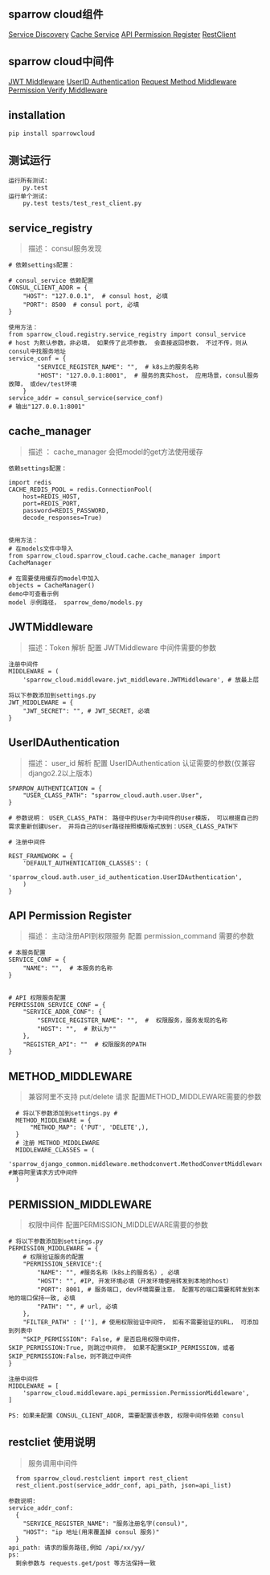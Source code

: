 ## sparrow cloud组件 ##

[Service Discovery](#service_registry)
[Cache Service](#cache_manager)
[API Permission Register](#api-permission-register)
[RestClient](#restcliet-使用说明)


## sparrow cloud中间件 ##
[JWT Middleware](#jwtmiddleware)
[UserID Authentication](#useridauthentication)
[Request Method Middleware](#method_middleware)
[Permission Verify Middleware](#permission_middleware)

## installation ##

    pip install sparrowcloud

## 测试运行 ##

    运行所有测试:
        py.test
    运行单个测试:
        py.test tests/test_rest_client.py

## service_registry

> 描述： consul服务发现

```
# 依赖settings配置：

# consul_service 依赖配置
CONSUL_CLIENT_ADDR = {
    "HOST": "127.0.0.1",  # consul host, 必填
    "PORT": 8500  # consul port, 必填
}

使用方法：
from sparrow_cloud.registry.service_registry import consul_service
# host 为默认参数，非必填， 如果传了此项参数， 会直接返回参数， 不过不传，则从consul中找服务地址
service_conf = {
        "SERVICE_REGISTER_NAME": "",  # k8s上的服务名称
        "HOST": "127.0.0.1:8001",  # 服务的真实host， 应用场景，consul服务故障， 或dev/test环境
    }
service_addr = consul_service(service_conf)
# 输出"127.0.0.1:8001"
```

## cache_manager

> 描述 ： cache_manager 会把model的get方法使用缓存

```
依赖settings配置：

import redis
CACHE_REDIS_POOL = redis.ConnectionPool(
    host=REDIS_HOST,
    port=REDIS_PORT,
    password=REDIS_PASSWORD,
    decode_responses=True)


使用方法：
# 在models文件中导入
from sparrow_cloud.sparrow_cloud.cache.cache_manager import CacheManager

# 在需要使用缓存的model中加入
objects = CacheManager()
demo中可查看示例
model 示例路径， sparrow_demo/models.py
```

## JWTMiddleware

> 描述：Token 解析
> 配置 JWTMiddleware 中间件需要的参数

```
注册中间件
MIDDLEWARE = (
    'sparrow_cloud.middleware.jwt_middleware.JWTMiddleware', # 放最上层

将以下参数添加到settings.py
JWT_MIDDLEWARE = {
    "JWT_SECRET": "", # JWT_SECRET, 必填
}
```

## UserIDAuthentication
> 描述： user_id 解析
> 配置 UserIDAuthentication 认证需要的参数(仅兼容django2.2以上版本)

```
SPARROW_AUTHENTICATION = {
    "USER_CLASS_PATH": "sparrow_cloud.auth.user.User",
}

# 参数说明： USER_CLASS_PATH： 路径中的User为中间件的User模版， 可以根据自己的需求重新创建User， 并将自己的User路径按照模版格式放到：USER_CLASS_PATH下

# 注册中间件

REST_FRAMEWORK = {
    'DEFAULT_AUTHENTICATION_CLASSES': (
        'sparrow_cloud.auth.user_id_authentication.UserIDAuthentication',
    )
}
```

## API Permission Register

> 描述： 主动注册API到权限服务
> 配置 permission_command 需要的参数

```
# 本服务配置
SERVICE_CONF = {
    "NAME": "",  # 本服务的名称
}


# API 权限服务配置
PERMISSION_SERVICE_CONF = {
    "SERVICE_ADDR_CONF": {
        "SERVICE_REGISTER_NAME": "",  #  权限服务，服务发现的名称
        "HOST": "",  # 默认为""
    },
    "REGISTER_API": ""  # 权限服务的PATH
}

```
## METHOD_MIDDLEWARE
> 兼容阿里不支持 put/delete 请求
> 配置METHOD_MIDDLEWARE需要的参数

```
  # 将以下参数添加到settings.py #
  METHOD_MIDDLEWARE = {
      "METHOD_MAP": ('PUT', 'DELETE',),
  }
  # 注册 METHOD_MIDDLEWARE
  MIDDLEWARE_CLASSES = (
      'sparrow_django_common.middleware.methodconvert.MethodConvertMiddleware',      #兼容阿里请求方式中间件
  )
```

## PERMISSION_MIDDLEWARE
> 权限中间件
> 配置PERMISSION_MIDDLEWARE需要的参数
```
# 将以下参数添加到settings.py
PERMISSION_MIDDLEWARE = {
    # 权限验证服务的配置
    "PERMISSION_SERVICE":{
        "NAME": "", #服务名称（k8s上的服务名）, 必填
        "HOST": "", #IP, 开发环境必填（开发环境使用转发到本地的host）
        "PORT": 8001, # 服务端口, dev环境需要注意， 配置写的端口需要和转发到本地的端口保持一致, 必填
        "PATH": "", # url, 必填
    },
    "FILTER_PATH" : [''], # 使用权限验证中间件， 如有不需要验证的URL， 可添加到列表中
    "SKIP_PERMISSION": False, # 是否启用权限中间件， SKIP_PERMISSION:True, 则跳过中间件， 如果不配置SKIP_PERMISSION，或者SKIP_PERMISSION:False，则不跳过中间件
}

注册中间件
MIDDLEWARE = [
    'sparrow_cloud.middleware.api_permission.PermissionMiddleware',
]

PS: 如果未配置 CONSUL_CLIENT_ADDR, 需要配置该参数, 权限中间件依赖 consul
```

## restcliet 使用说明

> 服务调用中间件
```
  from sparrow_cloud.restclient import rest_client
  rest_client.post(service_addr_conf, api_path, json=api_list)
```
    参数说明:
    service_addr_conf:
      {
        "SERVICE_REGISTER_NAME": "服务注册名字(consul)",
        "HOST": "ip 地址(用来覆盖掉 consul 服务)"
      }
    api_path: 请求的服务路径,例如 /api/xx/yy/
    ps:
      剩余参数与 requests.get/post 等方法保持一致